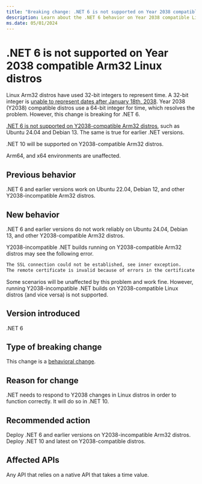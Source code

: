 ```yaml
---
title: "Breaking change: .NET 6 is not supported on Year 2038 compatible Linux distros"
description: Learn about the .NET 6 behavior on Year 2038 compatible Linxu distros.
ms.date: 05/01/2024
---
```

# .NET 6 is not supported on Year 2038 compatible Arm32 Linux distros

Linux Arm32 distros have used 32-bit integers to represent time. A 32-bit integer is [unable to represent dates after January 18th, 2038](https://en.wikipedia.org/wiki/Unix_time#Range_of_representable_times). Year 2038 (Y2038) compatible distros use a 64-bit integer for time, which resolves the problem. However, this change is breaking for .NET 6.

[.NET 6 is not supported on Y2038-compatible Arm32 distros](https://github.com/dotnet/core/discussions/9285), such as Ubuntu 24.04 and Debian 13. The same is true for earlier .NET versions.

.NET 10 will be supported on Y2038-compatible Arm32 distros.

Arm64, and x64 environments are unaffected.

## Previous behavior

.NET 6 and earlier versions work on Ubuntu 22.04, Debian 12, and other Y2038-incompatible Arm32 distros.

## New behavior

.NET 6 and earlier versions do not work reliably on Ubuntu 24.04, Debian 13, and other Y2038-compatible Arm32 distros.

Y2038-incompatible .NET builds running on Y2038-compatible Arm32 distros may see the following error.

```bash
The SSL connection could not be established, see inner exception.
The remote certificate is invalid because of errors in the certificate chain: NotTimeValid
```

Some scenarios will be unaffected by this problem and work fine. However, running Y2038-incompatible .NET builds on Y2038-compatible Linux distros (and vice versa) is not supported.

## Version introduced

.NET 6

## Type of breaking change

This change is a [behavioral change](../../categories.md#behavioral-change).

## Reason for change

.NET needs to respond to Y2038 changes in Linux distros in order to function correctly. It will do so in .NET 10.

## Recommended action

Deploy .NET 6 and earlier versions on Y2038-incompatible Arm32 distros. Deploy .NET 10 and latest on Y2038-compatible distros.

## Affected APIs

Any API that relies on a native API that takes a time value.
